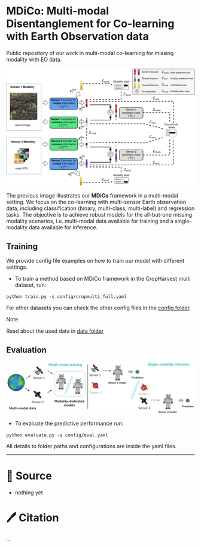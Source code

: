 # MDiCo: Multi-modal Disentanglement for Co-learning with Earth Observation data

Public repository of our work in multi-modal co-learning for missing modality with EO data.

![missing data](imgs/mdico_model.jpg)

The previous image illustrates our **MDiCo** framework in a multi-modal setting. We focus on the co-learning with multi-sensor Earth observation data, including classification (binary, multi-class, multi-label) and regression tasks. The objective is to achieve robust models for the all-but-one missing modality scenarios, i.e. multi-modal data available for training and a single-modality data available for inference.


## Training
We provide config file examples on how to train our model with different settings.

* To train a method based on MDiCo framework in the CropHarvest multi dataset, run:  
```
python train.py -s config/cropmulti_full.yaml
```
For other datasets you can check the other config files in the  [config folder](./config).

> [!NOTE]  
> Read about the used data in [data folder](./data)


## Evaluation
![missing data](imgs/missing_data.jpg)

* To evaluate the predictive performance run:
```
python evaluate.py -s config/eval.yaml
```
All details to folder paths and configurations are inside the yaml files.

---


# :scroll: Source

* nothing yet


# 🖊️ Citation

...
